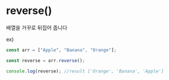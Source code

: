 # reverse()

배열을 거꾸로 뒤집어 줍니다

ex)

```js
const arr = ["Apple", "Banana", "Orange"];

const reverse = arr.reverse();

console.log(reverse); //result ['Orange', 'Banana', 'Apple']
```
